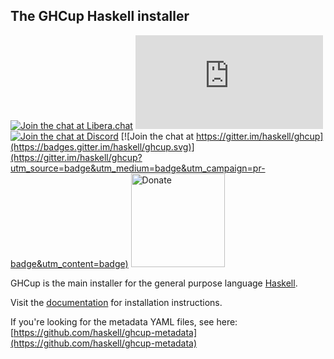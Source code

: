 ## The GHCup Haskell installer

[![Join the chat at Libera.chat](https://img.shields.io/badge/chat-on%20libera%20IRC-brightgreen.svg)](https://kiwiirc.com/nextclient/irc.libera.chat/?nick=Guest%7C?#haskell,#haskell-ghcup)
[![Join the chat at Matrix.org](https://img.shields.io/matrix/haskell-tooling:matrix.org?label=chat%20on%20matrix.org)](https://app.element.io/#/room/#haskell-tooling:matrix.org)
[![Join the chat at Discord](https://img.shields.io/discord/280033776820813825?label=chat%20on%20discord)](https://discord.gg/WDqsWsnZfR)
[![Join the chat at https://gitter.im/haskell/ghcup](https://badges.gitter.im/haskell/ghcup.svg)](https://gitter.im/haskell/ghcup?utm_source=badge&utm_medium=badge&utm_campaign=pr-badge&utm_content=badge)
<a href="https://opencollective.com/ghcup#category-CONTRIBUTE"><img src="https://opencollective.com/webpack/donate/button@2x.png?color=blue" alt="Donate" width="150"></a>

GHCup is the main installer for the general purpose language [Haskell](https://www.haskell.org/).

Visit the [documentation](https://www.haskell.org/ghcup/) for installation instructions.

If you're looking for the metadata YAML files, see here: [https://github.com/haskell/ghcup-metadata](https://github.com/haskell/ghcup-metadata)
